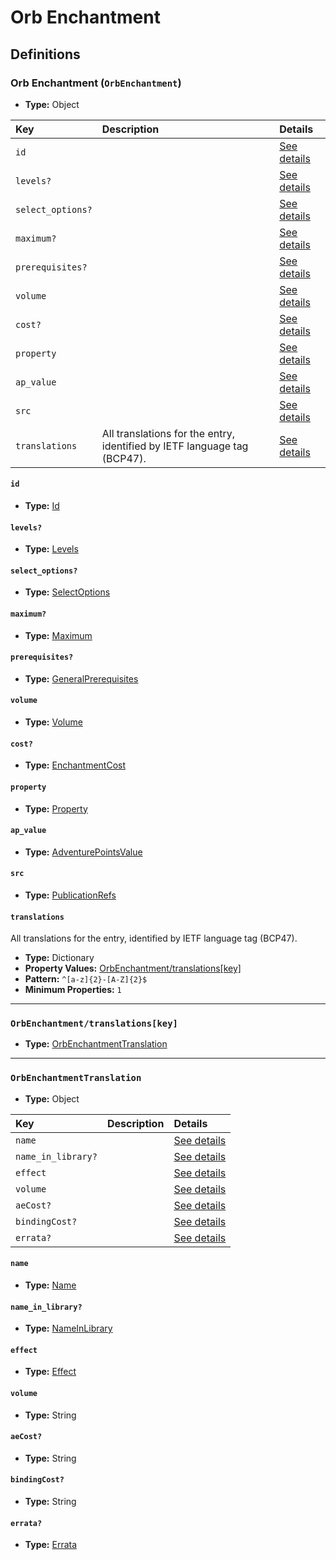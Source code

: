 # Orb Enchantment

## Definitions

### <a name="OrbEnchantment"></a> Orb Enchantment (`OrbEnchantment`)

- **Type:** Object

Key | Description | Details
:-- | :-- | :--
`id` |  | <a href="#OrbEnchantment/id">See details</a>
`levels?` |  | <a href="#OrbEnchantment/levels">See details</a>
`select_options?` |  | <a href="#OrbEnchantment/select_options">See details</a>
`maximum?` |  | <a href="#OrbEnchantment/maximum">See details</a>
`prerequisites?` |  | <a href="#OrbEnchantment/prerequisites">See details</a>
`volume` |  | <a href="#OrbEnchantment/volume">See details</a>
`cost?` |  | <a href="#OrbEnchantment/cost">See details</a>
`property` |  | <a href="#OrbEnchantment/property">See details</a>
`ap_value` |  | <a href="#OrbEnchantment/ap_value">See details</a>
`src` |  | <a href="#OrbEnchantment/src">See details</a>
`translations` | All translations for the entry, identified by IETF language tag (BCP47). | <a href="#OrbEnchantment/translations">See details</a>

#### <a name="OrbEnchantment/id"></a> `id`

- **Type:** <a href="../_Activatable.md#Id">Id</a>

#### <a name="OrbEnchantment/levels"></a> `levels?`

- **Type:** <a href="../_Activatable.md#Levels">Levels</a>

#### <a name="OrbEnchantment/select_options"></a> `select_options?`

- **Type:** <a href="../_Activatable.md#SelectOptions">SelectOptions</a>

#### <a name="OrbEnchantment/maximum"></a> `maximum?`

- **Type:** <a href="../_Activatable.md#Maximum">Maximum</a>

#### <a name="OrbEnchantment/prerequisites"></a> `prerequisites?`

- **Type:** <a href="../_Prerequisite.md#GeneralPrerequisites">GeneralPrerequisites</a>

#### <a name="OrbEnchantment/volume"></a> `volume`

- **Type:** <a href="../_Activatable.md#Volume">Volume</a>

#### <a name="OrbEnchantment/cost"></a> `cost?`

- **Type:** <a href="../_Activatable.md#EnchantmentCost">EnchantmentCost</a>

#### <a name="OrbEnchantment/property"></a> `property`

- **Type:** <a href="../_Activatable.md#Property">Property</a>

#### <a name="OrbEnchantment/ap_value"></a> `ap_value`

- **Type:** <a href="../_Activatable.md#AdventurePointsValue">AdventurePointsValue</a>

#### <a name="OrbEnchantment/src"></a> `src`

- **Type:** <a href="../source/_PublicationRef.md#PublicationRefs">PublicationRefs</a>

#### <a name="OrbEnchantment/translations"></a> `translations`

All translations for the entry, identified by IETF language tag (BCP47).

- **Type:** Dictionary
- **Property Values:** <a href="#OrbEnchantment/translations[key]">OrbEnchantment/translations[key]</a>
- **Pattern:** `^[a-z]{2}-[A-Z]{2}$`
- **Minimum Properties:** `1`

---

### <a name="OrbEnchantment/translations[key]"></a> `OrbEnchantment/translations[key]`

- **Type:** <a href="#OrbEnchantmentTranslation">OrbEnchantmentTranslation</a>

---

### <a name="OrbEnchantmentTranslation"></a> `OrbEnchantmentTranslation`

- **Type:** Object

Key | Description | Details
:-- | :-- | :--
`name` |  | <a href="#OrbEnchantmentTranslation/name">See details</a>
`name_in_library?` |  | <a href="#OrbEnchantmentTranslation/name_in_library">See details</a>
`effect` |  | <a href="#OrbEnchantmentTranslation/effect">See details</a>
`volume` |  | <a href="#OrbEnchantmentTranslation/volume">See details</a>
`aeCost?` |  | <a href="#OrbEnchantmentTranslation/aeCost">See details</a>
`bindingCost?` |  | <a href="#OrbEnchantmentTranslation/bindingCost">See details</a>
`errata?` |  | <a href="#OrbEnchantmentTranslation/errata">See details</a>

#### <a name="OrbEnchantmentTranslation/name"></a> `name`

- **Type:** <a href="../_Activatable.md#Name">Name</a>

#### <a name="OrbEnchantmentTranslation/name_in_library"></a> `name_in_library?`

- **Type:** <a href="../_Activatable.md#NameInLibrary">NameInLibrary</a>

#### <a name="OrbEnchantmentTranslation/effect"></a> `effect`

- **Type:** <a href="../_Activatable.md#Effect">Effect</a>

#### <a name="OrbEnchantmentTranslation/volume"></a> `volume`

- **Type:** String

#### <a name="OrbEnchantmentTranslation/aeCost"></a> `aeCost?`

- **Type:** String

#### <a name="OrbEnchantmentTranslation/bindingCost"></a> `bindingCost?`

- **Type:** String

#### <a name="OrbEnchantmentTranslation/errata"></a> `errata?`

- **Type:** <a href="../source/_Erratum.md#Errata">Errata</a>

